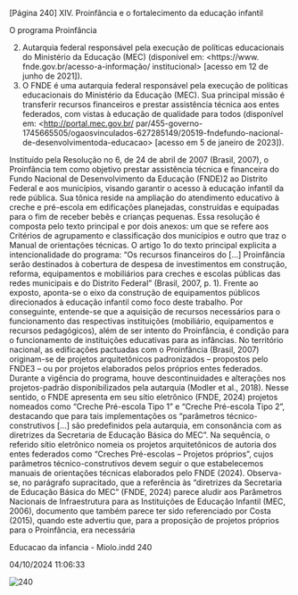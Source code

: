[Página 240]
XIV. Proinfância e o fortalecimento da educação infantil

O programa Proinfância

2. Autarquia federal responsável pela
execução de políticas educacionais
do Ministério da Educação (MEC)
(disponível em: <https://www.
fnde.gov.br/acesso-a-informação/
institucional> [acesso em 12 de junho
de 2021]).
3. O FNDE é uma autarquia federal
responsável pela execução de políticas
educacionais do Ministério da
Educação (MEC). Sua principal missão
é transferir recursos financeiros e
prestar assistência técnica aos entes
federados, com vistas à educação
de qualidade para todos (disponível
em: <http://portal.mec.gov.br/
par/455-governo-1745665505/ogaosvinculados-627285149/20519-fndefundo-nacional-de-desenvolvimentoda-educacao> [acesso em 5 de janeiro
de 2023]).

Instituído pela Resolução no 6, de 24 de abril de 2007 (Brasil, 2007), o
Proinfância tem como objetivo prestar assistência técnica e financeira
do Fundo Nacional de Desenvolvimento da Educação (FNDE)2 ao Distrito Federal e aos municípios, visando garantir o acesso à educação infantil da rede pública. Sua tônica reside na ampliação do atendimento
educativo à creche e pré-escola em edificações planejadas, construídas
e equipadas para o fim de receber bebês e crianças pequenas.
Essa resolução é composta pelo texto principal e por dois anexos:
um que se refere aos Critérios de agrupamento e classificação dos municípios e outro que traz o Manual de orientações técnicas. O artigo 1o
do texto principal explicita a intencionalidade do programa: “Os recursos financeiros do […] Proinfância serão destinados à cobertura
de despesa de investimentos em construção, reforma, equipamentos e
mobiliários para creches e escolas públicas das redes municipais e do
Distrito Federal” (Brasil, 2007, p. 1).
Frente ao exposto, aponta-se o eixo da construção de equipamentos
públicos direcionados à educação infantil como foco deste trabalho.
Por conseguinte, entende-se que a aquisição de recursos necessários
para o funcionamento das respectivas instituições (mobiliário, equipamentos e recursos pedagógicos), além de ser intento do Proinfância,
é condição para o funcionamento de instituições educativas para as
infâncias.
No território nacional, as edificações pactuadas com o Proinfância
(Brasil, 2007) originam-se de projetos arquitetônicos padronizados
– propostos pelo FNDE3 – ou por projetos elaborados pelos próprios
entes federados. Durante a vigência do programa, houve descontinuidades e alterações nos projetos-padrão disponibilizados pela autarquia (Modler et al., 2018). Nesse sentido, o FNDE apresenta em seu
sítio eletrônico (FNDE, 2024) projetos nomeados como “Creche Pré-escola Tipo 1” e “Creche Pré-escola Tipo 2”, destacando que para tais
implementações os “parâmetros técnico-construtivos […] são predefinidos pela autarquia, em consonância com as diretrizes da Secretaria
de Educação Básica do MEC”. Na sequência, o referido sítio eletrônico
nomeia os projetos arquitetônicos de autoria dos entes federados como
“Creches Pré-escolas – Projetos próprios”, cujos parâmetros técnico-construtivos devem seguir o que estabelecemos manuais de orientações técnicas elaborados pelo FNDE (2024).
Observa-se, no parágrafo supracitado, que a referência às “diretrizes da Secretaria de Educação Básica do MEC” (FNDE, 2024) parece
aludir aos Parâmetros Nacionais de Infraestrutura para as Instituições
de Educação Infantil (MEC, 2006), documento que também parece
ter sido referenciado por Costa (2015), quando este advertiu que, para
a proposição de projetos próprios para o Proinfância, era necessária


Educacao da infancia - Miolo.indd 240

04/10/2024 11:06:33

![240](./img/page_240-01.jpg)
